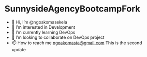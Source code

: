 # SunnysideAgencyBootcampFork
- 👋 Hi, I’m @ngoakomasekela
- 👀 I’m interested in Development
- 🌱 I’m currently learning DevOps
- 💞️ I’m looking to collaborate on DevOps project
- 📫 How to reach me ngoakomasta@gmail.com
This is the second update
